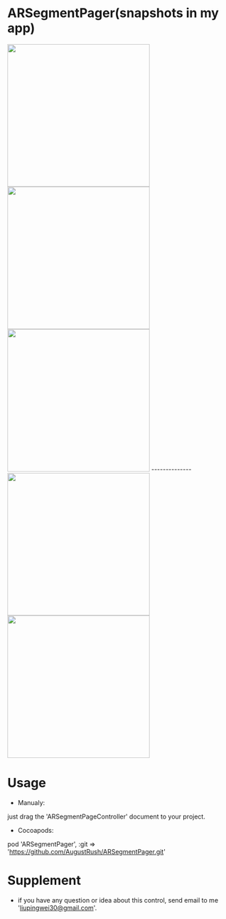 # ARSegmentPager(snapshots in my app)


<img src="https://github.com/AugustRush/ARSegmentPager/blob/master/demo.gif" width="320">
<img src="https://github.com/AugustRush/ARSegmentPager/blob/master/IMG_0083.PNG" width="320">
<img src="https://github.com/AugustRush/ARSegmentPager/blob/master/IMG_0085.PNG" width="320">
--------------
<img src="https://github.com/AugustRush/ARSegmentPager/blob/master/pager3.gif" width="320">
<img src="https://github.com/AugustRush/ARSegmentPager/blob/master/pager4.gif" width="320">

# Usage

* Manualy:

just drag the 'ARSegmentPageController' document to your project.

* Cocoapods:

pod 'ARSegmentPager', :git => 'https://github.com/AugustRush/ARSegmentPager.git'

# Supplement

* if you have any question or idea about this control, send email to me 'liupingwei30@gmail.com'.